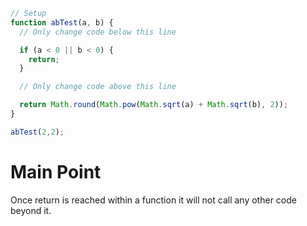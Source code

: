 
```javascript
// Setup
function abTest(a, b) {
  // Only change code below this line

  if (a < 0 || b < 0) {
    return;
  }

  // Only change code above this line

  return Math.round(Math.pow(Math.sqrt(a) + Math.sqrt(b), 2));
}

abTest(2,2);
```

# Main Point

Once return is reached within a function it will not call any other code beyond it.